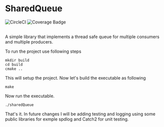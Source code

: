
# SharedQueue
![CircleCI](https://circleci.com/gh/RentMe2/SharedQueue.svg?style=svg)
![Coverage Badge](https://img.shields.io/endpoint?url=https://gist.githubusercontent.com/MuhammadMoeedUllah/52019294b0eaaae8927f305e7c1b7052/raw/test.json)
<br />
<br />


A simple library that implements a thread safe queue for multiple consumers and multiple producers.

To run the project use following steps
```
mkdir build
cd build
cmake ..
```

This will setup the project. Now let's build the executable as following
```
make 
```

Now run the executable.
```
./sharedQueue
```

That's it. In future changes I will be adding testing and logging using some public libraries
for exmple spdlog and Catch2 for unit testing.




